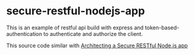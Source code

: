 # secure-restful-nodejs-app
This is an example of restful api build with express and token-based-authentication to authenticate and authorize the client.

This source code similar with [Architecting a Secure RESTful Node.js app](http://thejackalofjavascript.com/architecting-a-restful-node-js-app/)
